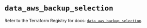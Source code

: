 # `data_aws_backup_selection`

Refer to the Terraform Registry for docs: [`data_aws_backup_selection`](https://registry.terraform.io/providers/hashicorp/aws/6.5.0/docs/data-sources/backup_selection).
